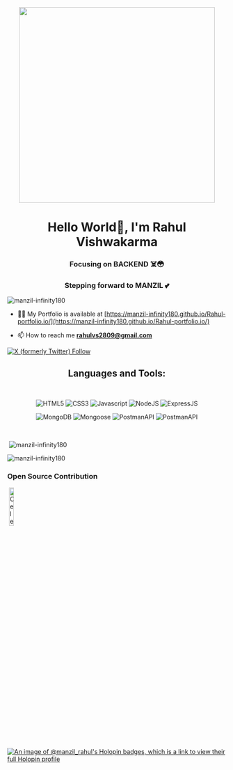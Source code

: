 <div align="center" >
<img align="center" src="https://cdn.dribbble.com/users/1059583/screenshots/4171367/coding-freak.gif" width="450px" margin="50% 50%"> 
</div>


<h1 align="center">Hello World👋, I'm Rahul Vishwakarma </h1>
<h3 align="center">Focusing on BACKEND ☠️😳</h3>
<h3 align="center">Stepping forward to MANZIL 💕</h3>


 <p align="left"> <img src="https://komarev.com/ghpvc/?username=manzil-infinity180&label=Profile%20views&color=0e75b6&style=flat" alt="manzil-infinity180" /> </p> 



- 👨‍💻 My Portfolio is available at [https://manzil-infinity180.github.io/Rahul-portfolio.io/](https://manzil-infinity180.github.io/Rahul-portfolio.io/)

- 📫 How to reach me **rahulvs2809@gmail.com**
  
 <a href="https://twitter.com/manzil_rahul">
 <img alt="X (formerly Twitter) Follow" src="https://img.shields.io/twitter/follow/manzil_rahul?style=for-the-badge&logo=twitter">

</a>

<br>
<div align="center" >
<h2>Languages and Tools:</h2>
 <br>
 
![HTML5](https://img.shields.io/badge/HTML5-E34F26?style=for-the-badge&logo=html5&logoColor=white) 
![CSS3](https://img.shields.io/badge/CSS3-1572B6?style=for-the-badge&logo=css3&logoColor=white)
![Javascript](https://img.shields.io/badge/Javascript-F7DF1E?style=for-the-badge&logo=javascript&logoColor=black)
![NodeJS](https://img.shields.io/badge/Node.Js-44883e?style=for-the-badge&logo=node.js&logoColor=black)
![ExpressJS](https://img.shields.io/badge/express_JS-F7DF1E?style=for-the-badge&logo=express&logoColor=black)

![MongoDB](https://img.shields.io/badge/mongoDB-00684A?style=for-the-badge&logo=mongodb&logoColor=green)
![Mongoose](https://img.shields.io/badge/Mongoose-8A3333?style=for-the-badge&logo=mongoose&logoColor=green)
![PostmanAPI](https://img.shields.io/badge/Postman_API-orange?style=for-the-badge&logo=postman&logoColor=white)
![PostmanAPI](https://img.shields.io/badge/C/C++-blue?style=for-the-badge&logo=cpp&logoColor=white)

</div>

<br>

<!-- <p><img align="left" src="https://github-readme-stats.vercel.app/api/top-langs?username=manzil-infinity180&show_icons=true&locale=en&layout=compact" alt="manzil-infinity180" /></p> -->

 <p>&nbsp;<img align="center" src="https://github-readme-stats.vercel.app/api?username=manzil-infinity180&show_icons=true&locale=en" alt="manzil-infinity180" /></p> 

<p><img align="center" src="https://github-readme-streak-stats.herokuapp.com/?user=manzil-infinity180&" alt="manzil-infinity180" /></p>
 
<h3 align="left">Open Source Contribution</h3>
 <p>&nbsp;<img align="center" width="15%" height="15%" src="https://github.com/manzil-infinity180/manzil-infinity180/assets/119070053/34f564f7-bf63-4fd8-bc3c-32bab49cc5ab" alt="Celestia-Contributor" /></p> 

[![An image of @manzil_rahul's Holopin badges, which is a link to view their full Holopin profile](https://holopin.me/manzil_rahul)](https://holopin.io/@manzil_rahul)


